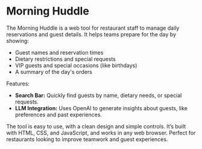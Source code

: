 </head>
<body>
    <h1>Morning Huddle</h1>
    <p>
        The Morning Huddle is a web tool for restaurant staff to manage daily reservations and guest details. It helps teams prepare for the day by showing:
        <ul>
            <li>Guest names and reservation times</li>
            <li>Dietary restrictions and special requests</li>
            <li>VIP guests and special occasions (like birthdays)</li>
            <li>A summary of the day's orders</li>
        </ul>
    </p>
    <p>
        Features:
        <ul>
            <li><strong>Search Bar:</strong> Quickly find guests by name, dietary needs, or special requests.</li>
            <li><strong>LLM Integration:</strong> Uses OpenAI to generate insights about guests, like preferences and past experiences.</li>
        </ul>
    </p>
    <p>
        The tool is easy to use, with a clean design and simple controls. It’s built with HTML, CSS, and JavaScript, and works in any web browser. Perfect for restaurants looking to improve teamwork and guest experiences.
    </p>
</body>
